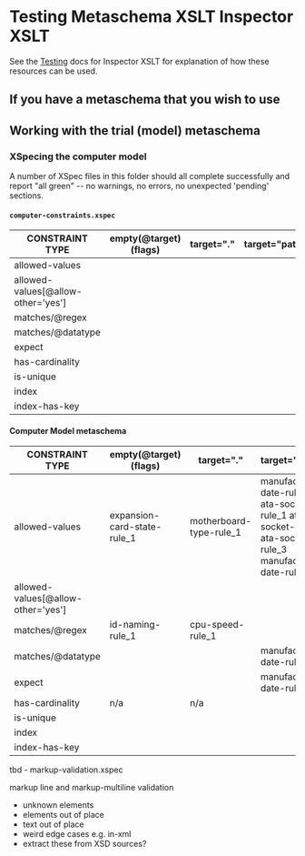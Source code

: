 # Testing Metaschema XSLT Inspector XSLT

See the [Testing](../Testing.md) docs for Inspector XSLT for explanation of how these resources can be used.

## If you have a metaschema that you wish to use

## Working with the trial (model) metaschema

### XSpecing the computer model

A number of XSpec files in this folder should all complete successfully and report "all green" -- no warnings, no errors, no unexpected 'pending' sections.

#### `computer-constraints.xspec`


| CONSTRAINT TYPE    | empty(@target) (flags) | target="."  | target="path"
|---|---|---|---|
| allowed-values     |    |     |  |
| allowed-values[@allow-other='yes']     |    |     |  |
| matches/@regex     |
| matches/@datatype  |
| expect             |
| has-cardinality    |
| is-unique          |
| index              |
| index-has-key      |

#### Computer Model metaschema

| CONSTRAINT TYPE    | empty(@target) (flags) | target="."  | target="path"
|---|---|---|---|
| allowed-values     | expansion-card-state-rule_1   | motherboard-type-rule_1  | manufacture-date-rule_1  ata-socket-rule_1 ata-socket-rule_2 ata-socket-rule_3 manufacture-date-rule_1
| allowed-values[@allow-other='yes']     |    |     |  |
| matches/@regex     | id-naming-rule_1   | cpu-speed-rule_1   |
| matches/@datatype  |     |     | manufacture-date-rule_3
| expect             |     |     | manufacture-date-rule_2
| has-cardinality    | n/a | n/a |  |
| is-unique          |     |     |  |
| index              |     |     |  |
| index-has-key      |     |     |  |

tbd - markup-validation.xspec

markup line and markup-multiline validation

- unknown elements
- elements out of place
- text out of place
- weird edge cases e.g. in-xml
- extract these from XSD sources?
